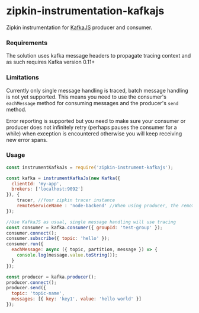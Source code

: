 # zipkin-instrumentation-kafkajs

Zipkin instrumentation for [KafkaJS](https://kafka.js.org) producer and consumer.

### Requirements

The solution uses kafka message headers to propagate tracing context and as such requires Kafka version 0.11+

### Limitations

Currently only single message handling is traced, batch message handling is not yet supported.
This means you need to use the consumer's `eachMessage` method for consuming messages and the
producer's `send` method.

Error reporting is supported but you need to make sure your consumer or producer does not infinitely
retry (perhaps pauses the consumer for a while) when exception is encountered otherwise you will keep receiving new error spans.

### Usage

```javascript
const instrumentKafkaJs = require('zipkin-instrument-kafkajs');

const kafka = instrumentKafkaJs(new Kafka({
  clientId: 'my-app',
  brokers: ['localhost:9092']
}), {
    tracer, //Your zipkin tracer instance
    remoteServiceName : 'node-backend' //When using producer, the remote endpoint
});

//Use KafkaJS as usual, single message handling will use tracing
const consumer = kafka.consumer({ groupId: 'test-group' });
consumer.connect();
consumer.subscribe({ topic: 'hello' });
consumer.run({
  eachMessage: async ({ topic, partition, message }) => {
    console.log(message.value.toString());
  }
});

const producer = kafka.producer();
producer.connect();
producer.send({
  topic: 'topic-name',
  messages: [{ key: 'key1', value: 'hello world' }]
});
```